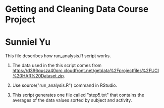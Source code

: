 # Getting and Cleaning Data Course Project

Sunniel Yu
========================================
This file describes how run_analysis.R script works.

1. The data used in the this script comes from https://d396qusza40orc.cloudfront.net/getdata%2Fprojectfiles%2FUCI%20HAR%20Dataset.zip.

2. Use source("run_analysis.R") command in RStudio.

3. This script generates one file called "step5.txt" that contains the averages of the data values sorted by subject and activity.
